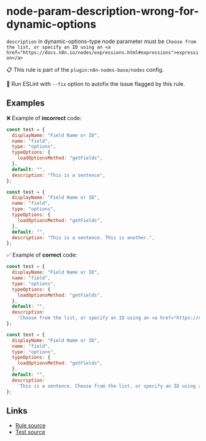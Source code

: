 [//]: # "File generated from a template. Do not edit this file directly."

# node-param-description-wrong-for-dynamic-options

`description` in dynamic-options-type node parameter must be `Choose from the list, or specify an ID using an <a href="https://docs.n8n.io/nodes/expressions.html#expressions">expression</a>`

📋 This rule is part of the `plugin:n8n-nodes-base/nodes` config.

🔧 Run ESLint with `--fix` option to autofix the issue flagged by this rule.

## Examples

❌ Example of **incorrect** code:

```js
const test = {
  displayName: "Field Name or ID",
  name: "field",
  type: "options",
  typeOptions: {
    loadOptionsMethod: "getFields",
  },
  default: "",
  description: "This is a sentence",
};

const test = {
  displayName: "Field Name or ID",
  name: "field",
  type: "options",
  typeOptions: {
    loadOptionsMethod: "getFields",
  },
  default: "",
  description: "This is a sentence. This is another.",
};
```

✅ Example of **correct** code:

```js
const test = {
  displayName: "Field Name or ID",
  name: "field",
  type: "options",
  typeOptions: {
    loadOptionsMethod: "getFields",
  },
  default: "",
  description:
    'Choose from the list, or specify an ID using an <a href="https://docs.n8n.io/nodes/expressions.html#expressions">expression</a>',
};

const test = {
  displayName: "Field Name or ID",
  name: "field",
  type: "options",
  typeOptions: {
    loadOptionsMethod: "getFields",
  },
  default: "",
  description:
    'This is a sentence. Choose from the list, or specify an ID using an <a href="https://docs.n8n.io/nodes/expressions.html#expressions">expression</a>.',
};
```

## Links

- [Rule source](../../lib/rules/node-param-description-wrong-for-dynamic-options.ts)
- [Test source](../../tests/node-param-description-wrong-for-dynamic-options.test.ts)
